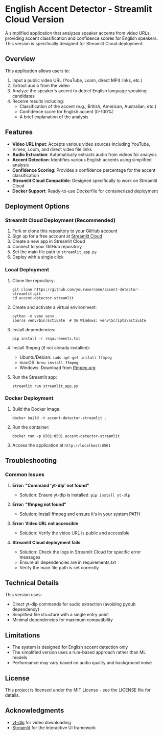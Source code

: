 # English Accent Detector - Streamlit Cloud Version

A simplified application that analyzes speaker accents from video URLs, providing accent classification and confidence scores for English speakers. This version is specifically designed for Streamlit Cloud deployment.

## Overview

This application allows users to:

1. Input a public video URL (YouTube, Loom, direct MP4 links, etc.)
2. Extract audio from the video
3. Analyze the speaker's accent to detect English language speaking candidates
4. Receive results including:
   - Classification of the accent (e.g., British, American, Australian, etc.)
   - Confidence score for English accent (0-100%)
   - A brief explanation of the analysis

## Features

- **Video URL Input**: Accepts various video sources including YouTube, Vimeo, Loom, and direct video file links
- **Audio Extraction**: Automatically extracts audio from videos for analysis
- **Accent Detection**: Identifies various English accents using simplified analysis
- **Confidence Scoring**: Provides a confidence percentage for the accent classification
- **Streamlit Cloud Compatible**: Designed specifically to work on Streamlit Cloud
- **Docker Support**: Ready-to-use Dockerfile for containerized deployment

## Deployment Options

### Streamlit Cloud Deployment (Recommended)

1. Fork or clone this repository to your GitHub account
2. Sign up for a free account at [Streamlit Cloud](https://streamlit.io/cloud)
3. Create a new app in Streamlit Cloud
4. Connect to your GitHub repository
5. Set the main file path to `streamlit_app.py`
6. Deploy with a single click

### Local Deployment

1. Clone the repository:
   ```
   git clone https://github.com/yourusername/accent-detector-streamlit.git
   cd accent-detector-streamlit
   ```

2. Create and activate a virtual environment:
   ```
   python -m venv venv
   source venv/bin/activate  # On Windows: venv\Scripts\activate
   ```

3. Install dependencies:
   ```
   pip install -r requirements.txt
   ```

4. Install ffmpeg (if not already installed):
   - Ubuntu/Debian: `sudo apt-get install ffmpeg`
   - macOS: `brew install ffmpeg`
   - Windows: Download from [ffmpeg.org](https://ffmpeg.org/download.html)

5. Run the Streamlit app:
   ```
   streamlit run streamlit_app.py
   ```

### Docker Deployment

1. Build the Docker image:
   ```
   docker build -t accent-detector-streamlit .
   ```

2. Run the container:
   ```
   docker run -p 8501:8501 accent-detector-streamlit
   ```

3. Access the application at `http://localhost:8501`

## Troubleshooting

### Common Issues

1. **Error: "Command 'yt-dlp' not found"**
   - Solution: Ensure yt-dlp is installed: `pip install yt-dlp`

2. **Error: "ffmpeg not found"**
   - Solution: Install ffmpeg and ensure it's in your system PATH

3. **Error: Video URL not accessible**
   - Solution: Verify the video URL is public and accessible

4. **Streamlit Cloud deployment fails**
   - Solution: Check the logs in Streamlit Cloud for specific error messages
   - Ensure all dependencies are in requirements.txt
   - Verify the main file path is set correctly

## Technical Details

This version uses:
- Direct yt-dlp commands for audio extraction (avoiding pydub dependency)
- Simplified file structure with a single entry point
- Minimal dependencies for maximum compatibility

## Limitations

- The system is designed for English accent detection only
- The simplified version uses a rule-based approach rather than ML models
- Performance may vary based on audio quality and background noise

## License

This project is licensed under the MIT License - see the LICENSE file for details.

## Acknowledgments

- [yt-dlp](https://github.com/yt-dlp/yt-dlp) for video downloading
- [Streamlit](https://streamlit.io/) for the interactive UI framework
